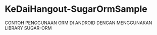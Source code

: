 # KeDaiHangout-SugarOrmSample

CONTOH PENGGUNAAN ORM DI ANDROID DENGAN MENGGUNAKAN LIBRARY SUGAR-ORM
